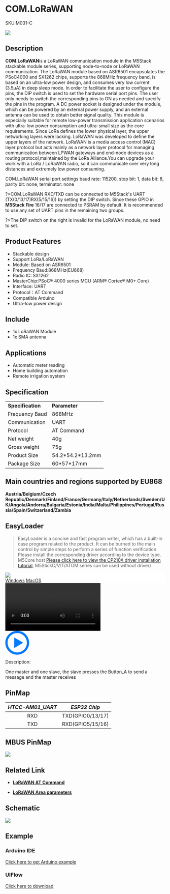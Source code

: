 # COM.LoRaWAN

<el-tag effect="plain">SKU:M031-C</el-tag>

<div class="product_pic"><img src="assets/img/product_pics/module/com_lorawan/com.lorawan.webp"></div>

## Description

**COM.LoRaWAN**is a LoRaWAN communication module in the M5Stack stackable module series, supporting node-to-node or LoRaWAN communication. The LoRaWAN module based on ASR6501 encapsulates the PSoC4000 and SX1262 chips, supports the 868MHz frequency band, is based on an ultra-low power design, and consumes very low current (3.5μA) in deep sleep mode. In order to facilitate the user to configure the pins, the DIP switch is used to set the hardware serial port pins. The user only needs to switch the corresponding pins to ON as needed and specify the pins in the program. A DC power socket is designed under the module, which can be powered by an external power supply, and an external antenna can be used to obtain better signal quality. This module is especially suitable for remote low-power transmission application scenarios with ultra-low power consumption and ultra-small size as the core requirements.
Since LoRa defines the lower physical layer, the upper networking layers were lacking. LoRaWAN was developed to define the upper layers of the network. LoRaWAN is a media access control (MAC) layer protocol but acts mainly as a network layer protocol for managing communication between LPWAN gateways and end-node devices as a routing protocol,maintained by the LoRa Alliance.You can upgrade your work with a LoRa / LoRaWAN radio, so it can communicate over very long distances and extremely low power consuming.

COM.LoRaWAN serial port settings baud rate: 115200, stop bit: 1, data bit: 8, parity bit: none, terminator: none

?>COM.LoRaWAN RXD/TXD can be connected to M5Stack's UART (TX(0/13/17)RX(5/15/16)) by setting the DIP switch. Since these GPIO in **M5Stack Fire** 16/17 are connected to PSRAM by default. It is recommended to use any set of UART pins in the remaining two groups.

?>The DIP switch on the right is invalid for the LoRaWAN module, no need to set.

## Product Features

-  Stackable design
-  Support LoRa/LoRaWAN
-  Module: Based on ASR6501
-  Frequency Baud:868MHz(EU868)
-  Radio IC: SX1262
-  MasterChip:PSoC® 4000 series MCU (ARM® Cortex® M0+ Core)
-  Interface: UART
-  Protocol：AT Command
-  Compatible Arduino
-  Ultra-low power design

## Include

-  1x LoRaWAN Module
-  1x SMA antenna

## Applications

-  Automatic meter reading
-  Home building automation
-  Remote irrigation system

## Specification

<table>
   <tr style="font-weight:bold">
      <td>Specification</td>
      <td>Parameter</td>
   </tr>
   <tr>
      <td>Frequency Baud</td>
      <td>868MHz</td>
   </tr>
   <tr>
      <td>Communication</td>
      <td>UART</td>
   </tr>
   <tr>
      <td>Protocol</td>
      <td>AT Command</td>
   </tr>
   <tr>
      <td>Net weight</td>
      <td>40g</td>
   </tr>
   <tr>
      <td>Gross weight</td>
      <td>75g</td>
   </tr>
   <tr>
      <td>Product Size</td>
      <td>54.2*54.2*13.2mm</td>
   </tr>
   <tr>
      <td>Package Size</td>
      <td>60*57*17mm</td>
   </tr>
 </table>

## Main countries and regions supported by EU868

**Austria/Belgium/Czech Republic/Denmark/Finland/France/Germany/Italy/Netherlands/Sweden/UK/Angola/Andorra/Bulgaria/Estonia/India/Malta/Philippines/Portugal/Russia/Spain/Switzerland/Zambia**

## EasyLoader

>EasyLoader is a concise and fast program writer, which has a built-in case program related to the product. It can be burned to the main control by simple steps to perform a series of function verification. Please install the corresponding driver according to the device type. M5Core host [Please click here to view the CP210X driver installation tutorial](en/arduino/arduino_development), M5StickC/V/T/ATOM series can be used without driver)

<div class="easyloader-box">
    <div style="background-color:white;">
        <div><img src="https://m5stack.oss-cn-shenzhen.aliyuncs.com/image/easyloader_intro.webp"></div>
        <div class="easyloader-btn">
            <a href="https://m5stack.oss-cn-shenzhen.aliyuncs.com/EasyLoader/Windows/MODULE/EasyLoader_COM_LoraWAN.zip">Windows</a>
            <a href="https://m5stack.oss-cn-shenzhen.aliyuncs.com/EasyLoader/MacOS/MODULE/EasyLoader_COM_LoraWAN.zip">MacOS</a>
        </div>
    </div>
    <div>
        <video id="example_video" controls>
            <source src="https://m5stack.oss-cn-shenzhen.aliyuncs.com/video/Product_example_video/Module/COM.LoraWAN.mp4" type="video/mp4">
        </video>
        <div class="easyloader-mask">
        <a>
            <svg id="play-btn" t="1583228776634" class="icon" viewBox="0 0 1024 1024" version="1.1" xmlns="http://www.w3.org/2000/svg" p-id="4152" width="75" height="75"><path d="M512 0C229.216 0 0 229.216 0 512s229.216 512 512 512 512-229.216 512-512S794.784 0 512 0z m0 928C282.24 928 96 741.76 96 512S282.24 96 512 96s416 186.24 416 416-186.24 416-416 416zM384 288l384 224-384 224z" p-id="4153" fill="#007aff"></path></svg></a>
            <p>Description:</p>
            <p>One master and one slave, the slave presses the Button_A to send a message and the master receives</p>
        </div>
    </div>
</div>


## PinMap

| *HTCC-AM01_UART* | *ESP32 Chip* |
| :----------: |:------------: |
| RXD       | TXD(GPIO0/13/17)    |
| TXD      | RXD(GPIO5/15/16)     |

## MBUS PinMap

<img src="assets\img\product_pics\module\module_bus.webp"/>


## Related Link

- **[LoRaWAN AT Command](https://m5stack.oss-cn-shenzhen.aliyuncs.com/resource/docs/datasheet/module/CubeCell_Series_AT_Command_User_Manual_V0.5.pdf)**

- **[LoRaWAN Area parameters](https://m5stack.oss-cn-shenzhen.aliyuncs.com/resource/docs/datasheet/module/lorawantm_regional_parameters_v1.1rb_-_final.pdf)**

## Schematic

<img src="assets/img/product_pics/module/com_lorawan/com.lorawan_sch.webp">

## Example

### Arduino IDE

[Click here to get Arduino example](https://github.com/m5stack/M5-ProductExampleCodes/tree/master/Module/COM_LoRaWAN/Arduino)

### UIFlow

[Click here to download](https://github.com/m5stack/M5-ProductExampleCodes/tree/master/Module/COM_LoRaWAN/UIFlow)

<script>

   var purchase_link = '';


   anchor_search(purchase_link);
   scrollFunc();

</script>